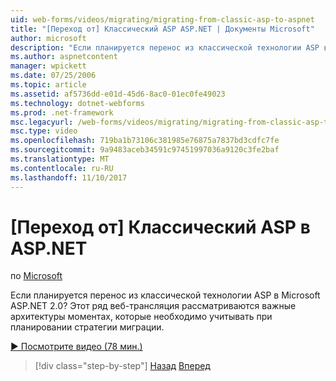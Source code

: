 ```yaml
---
uid: web-forms/videos/migrating/migrating-from-classic-asp-to-aspnet
title: "[Переход от] Классический ASP ASP.NET | Документы Microsoft"
author: microsoft
description: "Если планируется перенос из классической технологии ASP в Microsoft ASP.NET 2.0? Эта серия веб-трансляция расскажет рассмотрения важные проектирования архитектуры..."
ms.author: aspnetcontent
manager: wpickett
ms.date: 07/25/2006
ms.topic: article
ms.assetid: af5736dd-e01d-45d6-8ac0-01ec0fe49023
ms.technology: dotnet-webforms
ms.prod: .net-framework
msc.legacyurl: /web-forms/videos/migrating/migrating-from-classic-asp-to-aspnet
msc.type: video
ms.openlocfilehash: 719ba1b73106c381985e76875a7837bd3cdfc7fe
ms.sourcegitcommit: 9a9483aceb34591c97451997036a9120c3fe2baf
ms.translationtype: MT
ms.contentlocale: ru-RU
ms.lasthandoff: 11/10/2017
---
```

<a name="migrating-from-classic-asp-to-aspnet"></a>[Переход от] Классический ASP в ASP.NET
====================
по [Microsoft](https://github.com/microsoft)

Если планируется перенос из классической технологии ASP в Microsoft ASP.NET 2.0? Этот ряд веб-трансляция рассматриваются важные архитектуры моментах, которые необходимо учитывать при планировании стратегии миграции.

[&#9654; Посмотрите видео (78 мин.)](https://channel9.msdn.com/Blogs/ASP-NET-Site-Videos/migrating-from-classic-asp-to-aspnet)

>[!div class="step-by-step"]
[Назад](intro-to-aspnet-20-user-interface-elements.md)
[Вперед](intro-to-aspnet-for-jsp-developers-welcome-to-aspnet-20.md)
